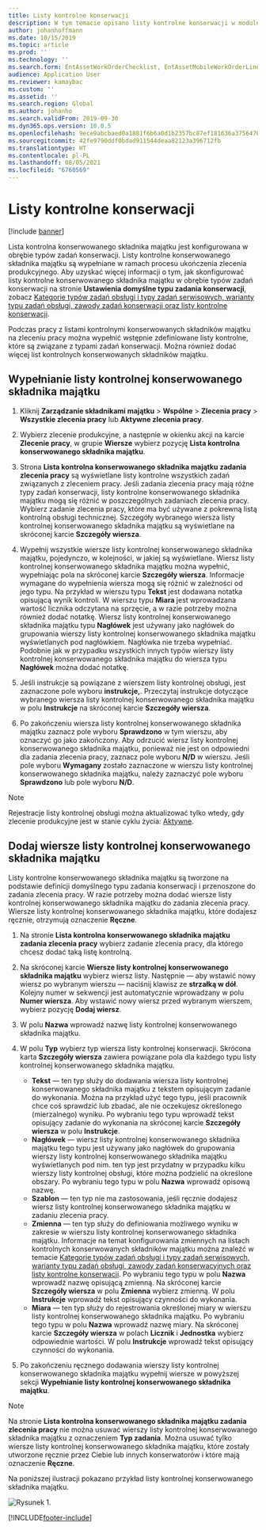 ```yaml
---
title: Listy kontrolne konserwacji
description: W tym temacie opisano listy kontrolne konserwacji w module Zarządzanie składnikami majątku.
author: johanhoffmann
ms.date: 10/15/2019
ms.topic: article
ms.prod: ''
ms.technology: ''
ms.search.form: EntAssetWorkOrderChecklist, EntAssetMobileWorkOrderLineChecklistDetails
audience: Application User
ms.reviewer: kamaybac
ms.custom: ''
ms.assetid: ''
ms.search.region: Global
ms.author: johanho
ms.search.validFrom: 2019-09-30
ms.dyn365.ops.version: 10.0.5
ms.openlocfilehash: 9ece9abcbaed0a1881f6b6a0d1b2357bc87ef181636a37564709f62c6aa38475
ms.sourcegitcommit: 42fe9790ddf0bdad911544deaa82123a396712fb
ms.translationtype: HT
ms.contentlocale: pl-PL
ms.lasthandoff: 08/05/2021
ms.locfileid: "6760569"
---
```

# <a name="maintenance-checklists"></a>Listy kontrolne konserwacji

[!include [banner](../../includes/banner.md)]



Lista kontrolna konserwowanego składnika majątku jest konfigurowana w obrębie typów zadań konserwacji. Listy kontrolne konserwowanego składnika majątku są wypełniane w ramach procesu ukończenia zlecenia produkcyjnego. Aby uzyskać więcej informacji o tym, jak skonfigurować listy kontrolne konserwowanego składnika majątku w obrębie typów zadań konserwacji na stronie **Ustawienia domyślne typu zadania konserwacji**, zobacz [Kategorie typów zadań obsługi i typy zadań serwisowych, warianty typu zadań obsługi, zawody zadań konserwacji oraz listy kontrolne konserwacji](../setup-for-work-orders/job-groups-and-job-types-variants-trades-and-checklists.md).

Podczas pracy z listami kontrolnymi konserwowanych składników majątku na zleceniu pracy można wypełnić wstępnie zdefiniowane listy kontrolne, które są związane z typami zadań konserwacji. Można również dodać więcej list kontrolnych konserwowanych składników majątku.


## <a name="fill-in-a-maintenance-checklist"></a>Wypełnianie listy kontrolnej konserwowanego składnika majątku

1. Kliknij **Zarządzanie składnikami majątku** > **Wspólne** > **Zlecenia pracy** > **Wszystkie zlecenia pracy** lub **Aktywne zlecenia pracy**.

2. Wybierz zlecenie produkcyjne, a następnie w okienku akcji na karcie **Zlecenie pracy**, w grupie **Wiersze** wybierz pozycję **Lista kontrolna konserwowanego składnika majątku**.

3. Strona **Lista kontrolna konserwowanego składnika majątku zadania zlecenia pracy** są wyświetlane listy kontrolne wszystkich zadań związanych z zleceniem pracy. Jeśli zadania zlecenia pracy mają różne typy zadań konserwacji, listy kontrolne konserwowanego składnika majątku mogą się różnić w poszczególnych zadaniach zlecenia pracy. Wybierz zadanie zlecenia pracy, które ma być używane z pokrewną listą kontrolną obsługi technicznej. Szczegóły wybranego wiersza listy kontrolnej konserwowanego składnika majątku są wyświetlane na skróconej karcie **Szczegóły wiersza**.

4. Wypełnij wszystkie wiersze listy kontrolnej konserwowanego składnika majątku, pojedynczo, w kolejności, w jakiej są wyświetlane. Wiersz listy kontrolnej konserwowanego składnika majątku można wypełnić, wypełniając pola na skróconej karcie **Szczegóły wiersza**. Informacje wymagane do wypełnienia wiersza mogą się różnić w zależności od jego typu. Na przykład w wierszu typu **Tekst** jest dodawana notatka opisującą wynik kontroli. W wierszu typu **Miara** jest wprowadzana wartość licznika odczytana na sprzęcie, a w razie potrzeby można również dodać notatkę. Wiersz listy kontrolnej konserwowanego składnika majątku typu **Nagłówek** jest używany jako nagłówek do grupowania wierszy listy kontrolnej konserwowanego składnika majątku wyświetlanych pod nagłówkiem. Nagłówka nie trzeba wypełniać. Podobnie jak w przypadku wszystkich innych typów wierszy listy kontrolnej konserwowanego składnika majątku do wiersza typu **Nagłówek** można dodać notatkę.

5. Jeśli instrukcje są powiązane z wierszem listy kontrolnej obsługi, jest zaznaczone pole wyboru **instrukcje,**. Przeczytaj instrukcje dotyczące wybranego wiersza listy kontrolnej konserwowanego składnika majątku w polu **Instrukcje** na skróconej karcie **Szczegóły wiersza**.

6. Po zakończeniu wiersza listy kontrolnej konserwowanego składnika majątku zaznacz pole wyboru **Sprawdzono** w tym wierszu, aby oznaczyć go jako zakończony. Aby odrzucić wiersz listy kontrolnej konserwowanego składnika majątku, ponieważ nie jest on odpowiedni dla zadania zlecenia pracy, zaznacz pole wyboru **N/D** w wierszu. Jeśli pole wyboru **Wymagany** zostało zaznaczone w wierszu listy kontrolnej konserwowanego składnika majątku, należy zaznaczyć pole wyboru **Sprawdzono** lub pole wyboru **N/D**.

>[!NOTE]
>Rejestracje listy kontrolnej obsługi można aktualizować tylko wtedy, gdy zlecenie produkcyjne jest w stanie cyklu życia: [Aktywne](../setup-for-work-orders/work-order-lifecycle-states.md).  


## <a name="add-a-maintenance-checklist-line"></a>Dodaj wiersze listy kontrolnej konserwowanego składnika majątku

Listy kontrolne konserwowanego składnika majątku są tworzone na podstawie definicji domyślnego typu zadania konserwacji i przenoszone do zadania zlecenia pracy. W razie potrzeby można dodać wiersze listy kontrolnej konserwowanego składnika majątku do zadania zlecenia pracy. Wiersze listy kontrolnej konserwowanego składnika majątku, które dodajesz ręcznie, otrzymują oznaczenie **Ręczne**.

1. Na stronie **Lista kontrolna konserwowanego składnika majątku zadania zlecenia pracy** wybierz zadanie zlecenia pracy, dla którego chcesz dodać taką listę kontrolną.

2. Na skróconej karcie **Wiersze listy kontrolnej konserwowanego składnika majątku** wybierz wiersz listy. Następnie — aby wstawić nowy wiersz po wybranym wierszu — naciśnij klawisz ze **strzałką w dół**. Kolejny numer w sekwencji jest automatycznie wprowadzany w polu **Numer wiersza**. Aby wstawić nowy wiersz przed wybranym wierszem, wybierz pozycję **Dodaj wiersz**. 

3. W polu **Nazwa** wprowadź nazwę listy kontrolnej konserwowanego składnika majątku.

4. W polu **Typ** wybierz typ wiersza listy kontrolnej konserwacji. Skrócona karta **Szczegóły wiersza** zawiera powiązane pola dla każdego typu listy kontrolnej konserwowanego składnika majątku.
    - **Tekst** — ten typ służy do dodawania wiersza listy kontrolnej konserwowanego składnika majątku z tekstem opisującym zadanie do wykonania. Można na przykład użyć tego typu, jeśli pracownik chce coś sprawdzić lub zbadać, ale nie oczekujesz określonego (mierzalnego) wyniku. Po wybraniu tego typu wprowadź tekst opisujący zadanie do wykonania na skróconej karcie **Szczegóły wiersza** w polu **Instrukcje**.
    - **Nagłówek** — wiersz listy kontrolnej konserwowanego składnika majątku tego typu jest używany jako nagłówek do grupowania wierszy listy kontrolnej konserwowanego składnika majątku wyświetlanych pod nim. ten typ jest przydatny w przypadku kilku wierszy listy kontrolnej obsługi, które można podzielić na określone obszary. Po wybraniu tego typu w polu **Nazwa** wprowadź opisową nazwę.
    - **Szablon** — ten typ nie ma zastosowania, jeśli ręcznie dodajesz wiersz listy kontrolnej konserwowanego składnika majątku w zadaniu zlecenia pracy.  
    - **Zmienna** — ten typ służy do definiowania możliwego wyniku w zakresie w wierszu listy kontrolnej konserwowanego składnika majątku. Informacje na temat konfigurowania zmiennych na listach kontrolnych konserwowanych składników majątku można znaleźć w temacie [Kategorie typów zadań obsługi i typy zadań serwisowych, warianty typu zadań obsługi, zawody zadań konserwacyjnych oraz listy kontrolne konserwacji](../setup-for-work-orders/job-groups-and-job-types-variants-trades-and-checklists.md). Po wybraniu tego typu w polu **Nazwa** wprowadź nazwę opisującą zmienną. Na skróconej karcie **Szczegóły wiersza** w polu **Zmienna** wybierz zmienną. W polu **Instrukcje** wprowadź tekst opisujący czynności do wykonania.
    - **Miara** — ten typ służy do rejestrowania określonej miary w wierszu listy kontrolnej konserwowanego składnika majątku. Po wybraniu tego typu w polu **Nazwa** wprowadź nazwę miary. Na skróconej karcie **Szczegóły wiersza** w polach **Licznik** i **Jednostka** wybierz odpowiednie wartości. W polu **Instrukcje** wprowadź tekst opisujący czynności do wykonania.

5. Po zakończeniu ręcznego dodawania wierszy listy kontrolnej konserwowanego składnika majątku wypełnij wiersze w powyższej sekcji **Wypełnianie listy kontrolnej konserwowanego składnika majątku**.

>[!NOTE]
>Na stronie **Lista kontrolna konserwowanego składnika majątku zadania zlecenia pracy** nie można usuwać wierszy listy kontrolnej konserwowanego składnika majątku z oznaczeniem **Typ zadania**. Można usuwać tylko wiersze listy kontrolnej konserwowanego składnika majątku, które zostały utworzone ręcznie przez Ciebie lub innych konserwatorów i które mają oznaczenie **Ręczne**.

Na poniższej ilustracji pokazano przykład listy kontrolnej konserwowanego składnika majątku.

![Rysunek 1.](media/14-work-orders.png)



[!INCLUDE[footer-include](../../../includes/footer-banner.md)]